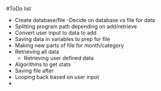 #ToDo list

- Create database/file
  -Decide on database vs file for data
- Splitting program path depending on add/retrieve
- Convert user input to data to add
- Saving data in variables to prep for file
- Making new parts of file for month/category
- Retrieving all data
  - Retrieving user defined data
- Algorithms to get stats
- Saving file after
- Looping back based on user input
- 
